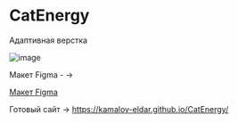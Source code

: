 # CatEnergy

Адаптивная верстка

![image](https://github.com/kamalov-eldar/CatEnergy/blob/main/img/DemoCatEnergy.gif)

Макет Figma - ->

[Макет Figma](https://www.figma.com/file/K1qLu4IFgCWgiIDWYnf6MN/HTML-2-_-%D0%9A%D1%8D%D1%82-%D1%8D%D0%BD%D0%B5%D1%80%D0%B4%D0%B6%D0%B8-_-Full?node-id=1%3A3 "Необязательная подсказка")

Готовый сайт -> https://kamalov-eldar.github.io/CatEnergy/
